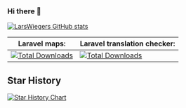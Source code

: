 ### Hi there 👋

[![LarsWiegers GitHub stats](https://github-readme-stats.vercel.app/api?username=larswiegers)](https://github.com/anuraghazra/github-readme-stats)

| Laravel maps:   | Laravel translation checker:   |
|---|---|
| [![Total Downloads](https://img.shields.io/packagist/dt/larswiegers/laravel-maps.svg?style=flat-square)](https://packagist.org/packages/larswiegers/laravel-maps)   |  [![Total Downloads](https://img.shields.io/packagist/dt/larswiegers/laravel-translations-checker.svg?style=flat-square)](https://packagist.org/packages/larswiegers/laravel-translations-checker)  |

## Star History

[![Star History Chart](https://api.star-history.com/svg?repos=LarsWiegers/laravel-translations-checker,LarsWiegers/laravel-maps&type=Date)](https://star-history.com/#LarsWiegers/laravel-translations-checker&LarsWiegers/laravel-maps&Date)

